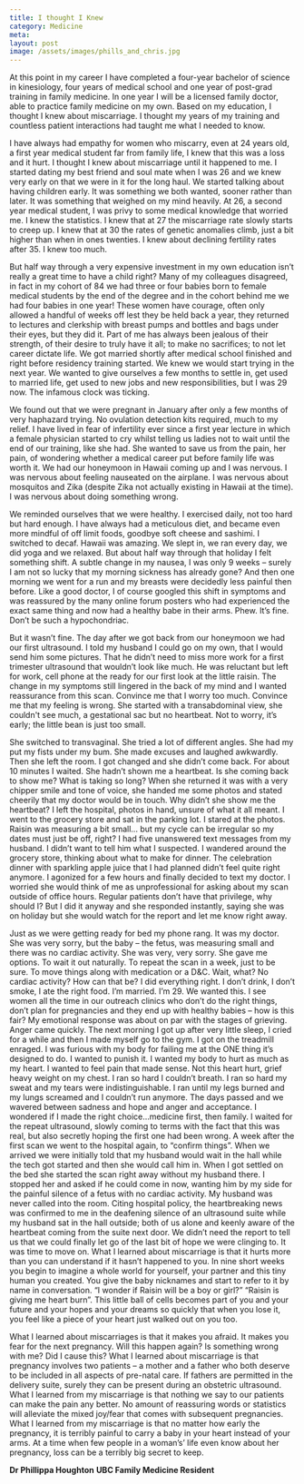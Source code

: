 ```yaml
---
title: I thought I Knew
category: Medicine
meta: 
layout: post
image: /assets/images/phills_and_chris.jpg
---
```


At this point in my career I have completed a four-year bachelor of science in kinesiology, four years of medical school and one year of post-grad training in family medicine. In one year I will be a licensed family doctor, able to practice family medicine on my own. Based on my education, I thought I knew about miscarriage. I thought my years of my training and countless patient interactions had taught me what I needed to know.

I have always had empathy for women who miscarry, even at 24 years old, a first year medical student far from family life, I knew that this was a loss and it hurt.
I thought I knew about miscarriage until it happened to me.
I started dating my best friend and soul mate when I was 26 and we knew very early on that we were in it for the long haul. We started talking about having children early. It was something we both wanted, sooner rather than later. It was something that weighed on my mind heavily. At 26, a second year medical student, I was privy to some medical knowledge that worried me. I knew the statistics. I knew that at 27 the miscarriage rate slowly starts to creep up. I knew that at 30 the rates of genetic anomalies climb, just a bit higher than when in ones twenties. I knew about declining fertility rates after 35. I knew too much.

But half way through a very expensive investment in my own education isn’t really a great time to have a child right? Many of my colleagues disagreed, in fact in my cohort of 84 we had three or four babies born to female medical students by the end of the degree and in the cohort behind me we had four babies in one year! These women have courage, often only allowed a handful of weeks off lest they be held back a year, they returned to lectures and clerkship with breast pumps and bottles and bags under their eyes, but they did it. Part of me has always been jealous of their strength, of their desire to truly have it all; to make no sacrifices; to not let career dictate life.
We got married shortly after medical school finished and right before residency training started. We knew we would start trying in the next year. We wanted to give ourselves a few months to settle in, get used to married life, get used to new jobs and new responsibilities, but I was 29 now. The infamous clock was ticking.

We found out that we were pregnant in January after only a few months of very haphazard trying. No ovulation detection kits required, much to my relief. I have lived in fear of infertility ever since a first year lecture in which a female physician started to cry whilst telling us ladies not to wait until the end of our training, like she had. She wanted to save us from the pain, her pain, of wondering whether a medical career put before family life was worth it.
We had our honeymoon in Hawaii coming up and I was nervous. I was nervous about feeling nauseated on the airplane. I was nervous about mosquitos and Zika (despite Zika not actually existing in Hawaii at the time). I was nervous about doing something wrong.

We reminded ourselves that we were healthy. I exercised daily, not too hard but hard enough. I have always had a meticulous diet, and became even more mindful of off limit foods, goodbye soft cheese and sashimi. I switched to decaf.
Hawaii was amazing. We slept in, we ran every day, we did yoga and we relaxed. But about half way through that holiday I felt something shift. A subtle change in my nausea, I was only 9 weeks – surely I am not so lucky that my morning sickness has already gone? And then one morning we went for a run and my breasts were decidedly
less painful then before. Like a good doctor, I of course googled this shift in symptoms and was reassured by the many online forum posters who had experienced the exact same thing and now had a healthy babe in their arms. Phew. It’s fine. Don’t be such a hypochondriac.

But it wasn’t fine. The day after we got back from our honeymoon we had our first ultrasound. I told my husband I could go on my own, that I would send him some pictures. That he didn’t need to miss more work for a first trimester ultrasound that wouldn’t look like much. He was reluctant but left for work, cell phone at the ready for our first look at the little raisin.
The change in my symptoms still lingered in the back of my mind and I wanted reassurance from this scan. Convince me that I worry too much. Convince me that my feeling is wrong. She started with a transabdominal view, she couldn't see much, a gestational sac but no heartbeat. Not to worry, it’s early; the little bean is just too small.

She switched to transvaginal. She tried a lot of different angles. She had my put my fists under my bum. She made excuses and laughed awkwardly. Then she left the room. I got changed and she didn’t come back. For about 10 minutes I waited. She hadn’t shown me a heartbeat. Is she coming back to show me? What is taking so long? When she returned it was with a very chipper smile and tone of voice, she handed me some photos and stated cheerily that my doctor would be in touch. Why didn’t she show me the heartbeat?
I left the hospital, photos in hand, unsure of what it all meant. I went to the grocery store and sat in the parking lot. I stared at the photos. Raisin was measuring a bit small... but my cycle can be irregular so my dates must just be off, right? I had five unanswered text messages from my husband. I didn’t want to tell him what I suspected. I wandered around the grocery store, thinking about what to make for dinner. The celebration dinner with sparkling apple juice that I had planned didn’t feel quite right anymore.
I agonized for a few hours and finally decided to text my doctor. I worried she would think of me as unprofessional for asking about my scan outside of office hours. Regular patients don’t have that privilege, why should I? But I did it anyway and she responded instantly, saying she was on holiday but she would watch for the report and let me know right away.

Just as we were getting ready for bed my phone rang. It was my doctor. She was very sorry, but the baby – the fetus, was measuring small and there was no cardiac activity. She was very, very sorry. She gave me options. To wait it out naturally. To repeat the scan in a week, just to be sure. To move things along with medication or a D&C.
Wait, what? No cardiac activity? How can that be? I did everything right. I don’t drink, I don’t smoke, I ate the right food. I’m married. I’m 29. We wanted this. I see women all the time in our outreach clinics who don’t do the right things, don’t plan for pregnancies and they end up with healthy babies – how is this fair?
My emotional response was about on par with the stages of grieving. Anger came quickly. The next morning I got up after very little sleep, I cried for a while and then I made myself go to the gym. I got on the treadmill enraged. I was furious with my body for failing me at the ONE thing it’s designed to do. I wanted to punish it. I wanted my body to hurt as much as my heart. I wanted to feel pain that made sense. Not this heart
hurt, grief heavy weight on my chest. I ran so hard I couldn’t breath. I ran so hard my sweat and my tears were indistinguishable. I ran until my legs burned and my lungs screamed and I couldn’t run anymore.
The days passed and we wavered between sadness and hope and anger and acceptance. I wondered if I made the right choice...medicine first, then family.
I waited for the repeat ultrasound, slowly coming to terms with the fact that this was real, but also secretly hoping the first one had been wrong.
A week after the first scan we went to the hospital again, to “confirm things”. When we arrived we were initially told that my husband would wait in the hall while the tech got started and then she would call him in. When I got settled on the bed she started the scan right away without my husband there. I stopped her and asked if he could come in now, wanting him by my side for the painful silence of a fetus with no cardiac activity.
My husband was never called into the room. Citing hospital policy, the heartbreaking news was confirmed to me in the deafening silence of an ultrasound suite while my husband sat in the hall outside; both of us alone and keenly aware of the heartbeat coming from the suite next door. We didn’t need the report to tell us that we could finally let go of the last bit of hope we were clinging to. It was time to move on.
What I learned about miscarriage is that it hurts more than you can understand if it hasn’t happened to you. In nine short weeks you begin to imagine a whole world for yourself, your partner and this tiny human you created. You give the baby nicknames and start to refer to it by name in conversation. “I wonder if Raisin will be a boy or girl?” “Raisin is giving me heart burn”. This little ball of cells becomes part of you and your future and your hopes and your dreams so quickly that when you lose it, you feel like a piece of your heart just walked out on you too.

What I learned about miscarriages is that it makes you afraid. It makes you fear for the next pregnancy. Will this happen again? Is something wrong with me? Did I cause this?
What I learned about miscarriage is that pregnancy involves two patients – a mother and a father who both deserve to be included in all aspects of pre-natal care. If fathers are permitted in the delivery suite, surely they can be present during an obstetric ultrasound.
What I learned from my miscarriage is that nothing we say to our patients can make the pain any better. No amount of reassuring words or statistics will alleviate the mixed joy/fear that comes with subsequent pregnancies.
What I learned from my miscarriage is that no matter how early the pregnancy, it is terribly painful to carry a baby in your heart instead of your arms. At a time when few people in a woman’s’ life even know about her pregnancy, loss can be a terribly big secret to keep.

**Dr Phillippa Houghton**
**UBC Family Medicine Resident**
